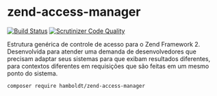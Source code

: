 # zend-access-manager

[![Build Status](https://scrutinizer-ci.com/g/hamboldt/zend-access-manager/badges/build.png?b=master)](https://scrutinizer-ci.com/g/hamboldt/zend-access-manager/build-status/master) [![Scrutinizer Code Quality](https://scrutinizer-ci.com/g/hamboldt/zend-access-manager/badges/quality-score.png?b=master)](https://scrutinizer-ci.com/g/hamboldt/zend-access-manager/?branch=master)


Estrutura genérica de controle de acesso para o Zend Framework 2. Desenvolvida para atender 
uma demanda de desenvolvedores que precisam adaptar seus sistemas para que exibam resultados
diferentes, para contextos diferentes em requisições que são feitas em um mesmo ponto do sistema. 

`composer require hamboldt/zend-access-manager`

